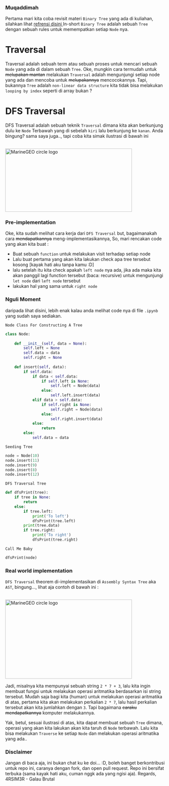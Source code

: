 ### Muqaddimah

Pertama mari kita coba revisit materi `Binary Tree` yang ada di kuliahan, silahkan lihat [refrensi disini ](https://en.wikipedia.org/wiki/Binary_tree)
In-short `Binary Tree` adalah sebuah `Tree` dengan sebuah rules untuk memempatkan setiap `Node` nya.

# Traversal

Traversal adalah sebuah term atau sebuah proses untuk mencari sebuah `Node` yang ada di dalam sebuah `Tree`.
Oke, mungkin cara termudah untuk <s>melupakan mantan</s> melakukan `Traversal` adalah mengunjungi setiap node yang ada dan mencoba untuk 
<s>melupakannya</s>  mencocokannya. Tapi, bukannya `Tree` adalah `non-linear data structure` kita tidak bisa melakukan `looping by index` seperti di array
bukan ?

# DFS Traversal

DFS Traversal adalah sebuah teknik `Traversal` dimana kita akan berkunjung dulu ke `Node` Terbawah yang di sebelah `kiri` lalu berkunjung ke `kanan`.
Anda bingung? sama saya juga.., tapi coba kita simak ilustrasi di bawah ini

<br />

<img src="https://miro.medium.com/max/1280/0*miG6xdyYzdvrB67S.gif" alt="MarineGEO circle logo" style="height: 200px; width:400px;"/>

### Pre-implementation

Oke, kita sudah melihat cara kerja dari `DFS Traversal` but, bagaimanakah cara <s>mendapatkannya</s>  meng-implementasikannya, So, mari rencakan
code yang akan kita buat :

- Buat sebuah `function` untuk melakukan visit terhadap setiap node
- Lalu buat pertama yang akan kita lakukan check apa tree tersebut kosong [kayak hati aku tanpa kamu :D]
- lalu setelah itu kita check apakah `left node` nya ada, jika ada maka kita akan panggil lagi function tersebut (baca: recursive) untuk
mengunjungi `let node` dari `left node` tersebut
- lakukan hal yang sama untuk `right node`

### Nguli Moment

daripada lihat disini, lebih enak kalau anda melihat code nya di file `.ipynb` yang sudah saya sediakan.

`Node Class For Constructing A Tree`

```python
class Node:
    
    def __init__(self, data = None):
        self.left = None
        self.data = data
        self.right = None
        
    def insert(self, data):
        if self.data:
            if data < self.data:
                if self.left is None:
                    self.left = Node(data)
                else:
                    self.left.insert(data)
            elif data > self.data:
                if self.right is None:
                    self.right = Node(data)
                else:
                    self.right.insert(data)
            else:
                return
        else:
            self.data = data
```

`Seeding Tree`

```python
node = Node(10)
node.insert(11)
node.insert(9)
node.insert(8)
node.insert(12)
```

`DFS Traversal Tree`

```python
def dfsPrint(tree):
    if tree is None:
        return
    else:
        if tree.left:
            print('To left')
            dfsPrint(tree.left)
        print(tree.data)
        if tree.right:
            print('To right')
            dfsPrint(tree.right)
```

`Call Me Baby`

```python
dfsPrint(node)
```

### Real world implementation

`DFS Traversal` theorem di-implementasikan di `Assembly Syntax Tree` aka `AST`, bingung..., lihat aja contoh di bawah ini :

<br />

<img src="https://ruslanspivak.com/lsbasi-part7/lsbasi_part7_astimpl_01.png" alt="MarineGEO circle logo" style="height: 250px; width:400px;"/>

Jadi, misalnya kita mempunyai sebuah string `2 * 7 + 3`, lalu kita ingin membuat fungsi untuk melakukan operasi aritmatika berdasarkan isi string
tersebut. Mudah saja bagi kita (human) untuk melakukan operasi aritmatika di atas, pertama kita akan melakukan perkalian `2 * 7`, lalu hasil perkalian tersebut akan kita jumlahkan dengan `3`. Tapi bagaimana <s>caraku mendapatkannya</s> komputer melakukannya.

Yak, betul, sesuai ilustrasi di atas, kita dapat membuat sebuah `Tree` dimana, operasi yang akan kita lakukan akan kita taruh di `Node` terbawah.
Lalu kita bisa melakukan `Traverse` ke setiap `Node` dan melakukan operasi aritmatika yang ada..


### Disclaimer

Jangan di baca aja, ini bukan chat ku ke doi... :D, boleh banget berkontribusi untuk repo ini, caranya dengan fork, dan open pull request.
Repo ini bersifat terbuka (sama kayak hati aku, cuman nggk ada yang ngisi aja). Regards, 4RSIM3R - Galau Brutal